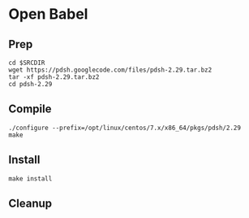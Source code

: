 # Open Babel

## Prep
```
cd $SRCDIR
wget https://pdsh.googlecode.com/files/pdsh-2.29.tar.bz2 
tar -xf pdsh-2.29.tar.bz2
cd pdsh-2.29
```

## Compile
```
./configure --prefix=/opt/linux/centos/7.x/x86_64/pkgs/pdsh/2.29
make
```

## Install
```
make install
```

## Cleanup

